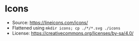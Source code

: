 # Icons

* Source: https://lineicons.com/icons/
* Flattened using `mkdir icons; cp ./*/*.svg ./icons`
* License: https://creativecommons.org/licenses/by-sa/4.0/
